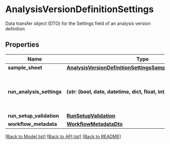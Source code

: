 # AnalysisVersionDefinitionSettings

Data transfer object (DTO) for the Settings field of an analysis version definition

## Properties
Name | Type | Description | Notes
------------ | ------------- | ------------- | -------------
**sample_sheet** | [**AnalysisVersionDefinitionSettingsSampleSheetConfiguration**](AnalysisVersionDefinitionSettingsSampleSheetConfiguration.md) |  | [optional] 
**run_analysis_settings** | **{str: (bool, date, datetime, dict, float, int, list, str, none_type)}** | Run analysis settings for a sequencing run | [optional] 
**run_setup_validation** | [**RunSetupValidation**](RunSetupValidation.md) |  | [optional] 
**workflow_metadata** | [**WorkflowMetadataDto**](WorkflowMetadataDto.md) |  | [optional] 

[[Back to Model list]](../README.md#documentation-for-models) [[Back to API list]](../README.md#documentation-for-api-endpoints) [[Back to README]](../README.md)



